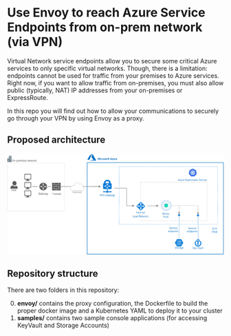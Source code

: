 # Use Envoy to reach Azure Service Endpoints from on-prem network (via VPN)

Virtual Network service endpoints allow you to secure some critical Azure services to only specific virtual networks. Though, there is a limitation: endpoints cannot be used for traffic from your premises to Azure services. Right now, if you want to allow traffic from on-premises, you must also allow public (typically, NAT) IP addresses from your on-premises or ExpressRoute.

In this repo you will find out how to allow your communications to securely go through your VPN by using Envoy as a proxy.

## Proposed architecture

!["The slide of the proposed architecture"](architecture.png "The slide of the proposed architecture")

## Repository structure

There are two folders in this repository:

0. **envoy/** contains the proxy configuration, the Dockerfile to build the proper docker image and a Kubernetes YAML to deploy it to your cluster
1. **samples/** contains two sample console applications (for accessing KeyVault and Storage Accounts) 